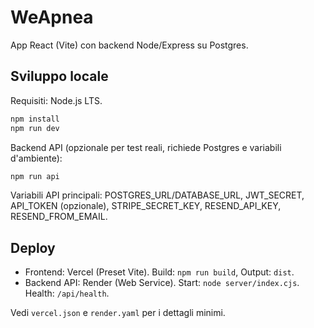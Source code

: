 # WeApnea

App React (Vite) con backend Node/Express su Postgres.

## Sviluppo locale

Requisiti: Node.js LTS.

```powershell
npm install
npm run dev
```

Backend API (opzionale per test reali, richiede Postgres e variabili d'ambiente):

```powershell
npm run api
```

Variabili API principali: POSTGRES_URL/DATABASE_URL, JWT_SECRET, API_TOKEN (opzionale), STRIPE_SECRET_KEY, RESEND_API_KEY, RESEND_FROM_EMAIL.

## Deploy

- Frontend: Vercel (Preset Vite). Build: `npm run build`, Output: `dist`.
- Backend API: Render (Web Service). Start: `node server/index.cjs`. Health: `/api/health`.

Vedi `vercel.json` e `render.yaml` per i dettagli minimi.
